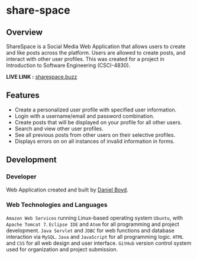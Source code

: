 # share-space
## Overview
ShareSpace is a Social Media Web Application that allows users to create and like posts across the platform. Users are allowed to create posts, and interact with other user profiles. This was created for a project in Introduction to Software Engineering (CSCI-4830). 

**LIVE LINK :** [sharespace.buzz](http://www.sharespace.buzz/)

## Features
* Create a personalized user profile with specified user information.
* Login with a username/email and password combination.
* Create posts that will be displayed on your profile for all other users.
* Search and view other user profiles.
* See all previous posts from other users on their selective profiles.
* Displays errors on on all instances of invalid information in forms.

## Development
### Developer
Web Application created and built by [Daniel Boyd](https://github.com/jdboyd-github).

### Web Technologies and Languages <br>
`Amazon Web Services` running Linux-based operating system `Ubuntu`, with `Apache Tomcat 7`.
`Eclipse IDE` and `Atom` for all programming and project development.
`Java Servlet` and `JDBC` for web functions and database interaction via `MySQL`. `Java` and `JavaScript` for all programming logic.
`HTML` and `CSS` for all web design and user interface. `GitHub` version control system used for organization and project submission.
